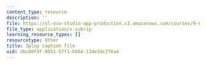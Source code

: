 ```yaml
---
content_type: resource
description: ''
file: https://ol-ocw-studio-app-production.s3.amazonaws.com/courses/9-00sc-introduction-to-psychology-fall-2011/dbc00fdf0b5157f1bb6413de3dc2f6a4_qZdm4mpQA_8.vtt
file_type: application/x-subrip
learning_resource_types: []
resourcetype: Other
title: 3play caption file
uid: dbc00fdf-0b51-57f1-bb64-13de3dc2f6a4
---
```

